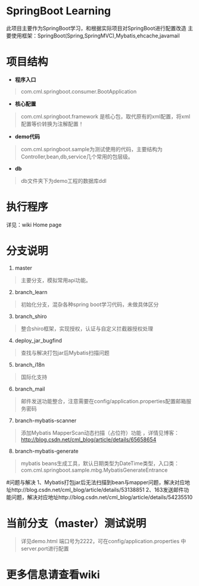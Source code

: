 # SpringBoot Learning #

此项目主要作为SpringBoot学习，和根据实际项目对SpringBoot进行配置改造
主要使用框架：SpringBoot(Spring,SpringMVC),Mybatis,ehcache,javamail

# 项目结构 #
 - **程序入口**
> com.cml.springboot.consumer.BootApplication

 - **核心配置**
> com.cml.springboot.framework 是核心包，取代原有的xml配置，将xml配置等价转换为注解配置！ 

 - **demo代码**
> com.cml.springboot.sample为测试使用的代码，主要结构为Controller,bean,db,service几个常用的包层级。

 - **db**
> db文件夹下为demo工程的数据库ddl

# 执行程序 #
 详见：wiki Home page
# 分支说明 #

 1. master 

 >    主要分支，模拟常用api功能。

 2. branch_learn

  >   初始化分支，混杂各种spring boot学习代码，未做具体区分

 3. branch_shiro
    
  >   整合shiro框架，实现授权，认证与自定义拦截器授权处理
  
 4. deploy_jar_bugfind 
    
  >   查找与解决打包jar后Mybatis扫描问题
  
 5. branch_i18n 
    
  >   国际化支持
  
 6. branch_mail
    
  >   邮件发送功能整合，注意需要在config/application.properties配置邮箱服务密码
  
 7. branch-mybatis-scanner 
    
  >   添加Mybatis MapperScan动态扫描（占位符）功能 ，详情见博客：http://blog.csdn.net/cml_blog/article/details/65658654
  
 8. branch-mybatis-generate 
    
  >   mybatis beans生成工具，默认日期类型为DateTime类型，入口类：com.cml.springboot.sample.mbg.MybatisGenerateEntrance 
  
  
#问题与解决
1、Mybatis打包jar后无法扫描到bean与mapper问题，解决对应地址http://blog.csdn.net/cml_blog/article/details/53138851
2、163发送邮件功能问题，解决对应地址http://blog.csdn.net/cml_blog/article/details/54235510

# 当前分支（master）测试说明 #
  >  详见demo.html
  >   端口号为2222，可在config/application.properties 中server.port进行配置  

# 更多信息请查看wiki #
  

